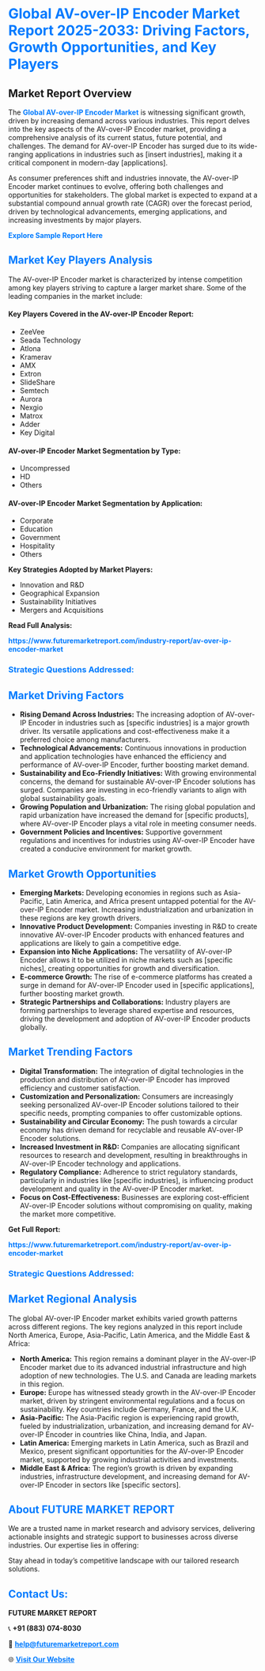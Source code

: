 <h1 style="color: #007BFF;">Global AV-over-IP Encoder Market Report 2025-2033: Driving Factors, Growth Opportunities, and Key Players</h1>

<section id="overview">
<h2>Market Report Overview</h2>
<p>The <a href="https://www.futuremarketreport.com/industry-report/av-over-ip-encoder-market" style="color: #007BFF; text-decoration: none;"><strong>Global AV-over-IP Encoder Market</strong></a> is witnessing significant growth, driven by increasing demand across various industries. This report delves into the key aspects of the AV-over-IP Encoder market, providing a comprehensive analysis of its current status, future potential, and challenges. The demand for AV-over-IP Encoder has surged due to its wide-ranging applications in industries such as [insert industries], making it a critical component in modern-day [applications].</p>
<p>As consumer preferences shift and industries innovate, the AV-over-IP Encoder market continues to evolve, offering both challenges and opportunities for stakeholders. The global market is expected to expand at a substantial compound annual growth rate (CAGR) over the forecast period, driven by technological advancements, emerging applications, and increasing investments by major players.</p>
</section>

<section id="overview">
<p><a href="https://www.futuremarketreport.com/request-sample/reportId=76002" style="color: #007BFF; text-decoration: none;"><strong>Explore Sample Report Here</strong></a></p>
</section>

<section id="key-players">
<h2 style="color: #007BFF;">Market Key Players Analysis</h2>
<p>The AV-over-IP Encoder market is characterized by intense competition among key players striving to capture a larger market share. Some of the leading companies in the market include:</p>
<h4>Key Players Covered in the AV-over-IP Encoder Report:</h4>
<ul><li>ZeeVee</li><li>Seada Technology</li><li>Atlona</li><li>Kramerav</li><li>AMX</li><li>Extron</li><li>SlideShare</li><li>Semtech</li><li>Aurora</li><li>Nexgio</li><li>Matrox</li><li>Adder</li><li>Key Digital</li></ul>
<h4>AV-over-IP Encoder Market Segmentation by Type:</h4>
<ul><li>Uncompressed</li><li>HD</li><li>Others</li></ul>

<h4>AV-over-IP Encoder Market Segmentation by Application:</h4>
<ul><li>Corporate</li><li>Education</li><li>Government</li><li>Hospitality</li><li>Others</li></ul>
<p><strong>Key Strategies Adopted by Market Players:</strong></p>
<ul>
<li>Innovation and R&D</li>
<li>Geographical Expansion</li>
<li>Sustainability Initiatives</li>
<li>Mergers and Acquisitions</li>
</ul>
</section>

<section>
<p><strong>Read Full Analysis: </strong></p><a href="https://www.futuremarketreport.com/industry-report/av-over-ip-encoder-market" style="color: #007BFF; text-decoration: none;"><strong>https://www.futuremarketreport.com/industry-report/av-over-ip-encoder-market</strong></a>
<h3 style="color: #007BFF;">Strategic Questions Addressed:</h3>
</section>

<section id="driving-factors">
<h2 style="color: #007BFF;">Market Driving Factors</h2>
<ul>
<li><strong>Rising Demand Across Industries:</strong> The increasing adoption of AV-over-IP Encoder in industries such as [specific industries] is a major growth driver. Its versatile applications and cost-effectiveness make it a preferred choice among manufacturers.</li>
<li><strong>Technological Advancements:</strong> Continuous innovations in production and application technologies have enhanced the efficiency and performance of AV-over-IP Encoder, further boosting market demand.</li>
<li><strong>Sustainability and Eco-Friendly Initiatives:</strong> With growing environmental concerns, the demand for sustainable AV-over-IP Encoder solutions has surged. Companies are investing in eco-friendly variants to align with global sustainability goals.</li>
<li><strong>Growing Population and Urbanization:</strong> The rising global population and rapid urbanization have increased the demand for [specific products], where AV-over-IP Encoder plays a vital role in meeting consumer needs.</li>
<li><strong>Government Policies and Incentives:</strong> Supportive government regulations and incentives for industries using AV-over-IP Encoder have created a conducive environment for market growth.</li>
</ul>
</section>

<section id="growth-opportunities">
<h2 style="color: #007BFF;">Market Growth Opportunities</h2>
<ul>
<li><strong>Emerging Markets:</strong> Developing economies in regions such as Asia-Pacific, Latin America, and Africa present untapped potential for the AV-over-IP Encoder market. Increasing industrialization and urbanization in these regions are key growth drivers.</li>
<li><strong>Innovative Product Development:</strong> Companies investing in R&D to create innovative AV-over-IP Encoder products with enhanced features and applications are likely to gain a competitive edge.</li>
<li><strong>Expansion into Niche Applications:</strong> The versatility of AV-over-IP Encoder allows it to be utilized in niche markets such as [specific niches], creating opportunities for growth and diversification.</li>
<li><strong>E-commerce Growth:</strong> The rise of e-commerce platforms has created a surge in demand for AV-over-IP Encoder used in [specific applications], further boosting market growth.</li>
<li><strong>Strategic Partnerships and Collaborations:</strong> Industry players are forming partnerships to leverage shared expertise and resources, driving the development and adoption of AV-over-IP Encoder products globally.</li>
</ul>
</section>

<section id="trending-factors">
<h2 style="color: #007BFF;">Market Trending Factors</h2>
<ul>
<li><strong>Digital Transformation:</strong> The integration of digital technologies in the production and distribution of AV-over-IP Encoder has improved efficiency and customer satisfaction.</li>
<li><strong>Customization and Personalization:</strong> Consumers are increasingly seeking personalized AV-over-IP Encoder solutions tailored to their specific needs, prompting companies to offer customizable options.</li>
<li><strong>Sustainability and Circular Economy:</strong> The push towards a circular economy has driven demand for recyclable and reusable AV-over-IP Encoder solutions.</li>
<li><strong>Increased Investment in R&D:</strong> Companies are allocating significant resources to research and development, resulting in breakthroughs in AV-over-IP Encoder technology and applications.</li>
<li><strong>Regulatory Compliance:</strong> Adherence to strict regulatory standards, particularly in industries like [specific industries], is influencing product development and quality in the AV-over-IP Encoder market.</li>
<li><strong>Focus on Cost-Effectiveness:</strong> Businesses are exploring cost-efficient AV-over-IP Encoder solutions without compromising on quality, making the market more competitive.</li>
</ul>
</section>

<section>
<p><strong>Get Full Report: </strong></p><a href="https://www.futuremarketreport.com/industry-report/av-over-ip-encoder-market" style="color: #007BFF; text-decoration: none;"><strong>https://www.futuremarketreport.com/industry-report/av-over-ip-encoder-market</strong></a>
<h3 style="color: #007BFF;">Strategic Questions Addressed:</h3>
</section>


<section id="regional-analysis">
<h2 style="color: #007BFF;">Market Regional Analysis</h2>
<p>The global AV-over-IP Encoder market exhibits varied growth patterns across different regions. The key regions analyzed in this report include North America, Europe, Asia-Pacific, Latin America, and the Middle East & Africa:</p>
<ul>
<li><strong>North America:</strong> This region remains a dominant player in the AV-over-IP Encoder market due to its advanced industrial infrastructure and high adoption of new technologies. The U.S. and Canada are leading markets in this region.</li>
<li><strong>Europe:</strong> Europe has witnessed steady growth in the AV-over-IP Encoder market, driven by stringent environmental regulations and a focus on sustainability. Key countries include Germany, France, and the U.K.</li>
<li><strong>Asia-Pacific:</strong> The Asia-Pacific region is experiencing rapid growth, fueled by industrialization, urbanization, and increasing demand for AV-over-IP Encoder in countries like China, India, and Japan.</li>
<li><strong>Latin America:</strong> Emerging markets in Latin America, such as Brazil and Mexico, present significant opportunities for the AV-over-IP Encoder market, supported by growing industrial activities and investments.</li>
<li><strong>Middle East & Africa:</strong> The region’s growth is driven by expanding industries, infrastructure development, and increasing demand for AV-over-IP Encoder in sectors like [specific sectors].</li>
</ul>
</section>

<footer>
<h2 style="color: #007BFF;">About FUTURE MARKET REPORT</h2>
<p>We are a trusted name in market research and advisory services, delivering actionable insights and strategic support to businesses across diverse industries. Our expertise lies in offering:</p>

<p>Stay ahead in today’s competitive landscape with our tailored research solutions.</p>

<h2 style="color: #007BFF;">Contact Us:</h2>
<p><strong>FUTURE MARKET REPORT</strong></p>
<p>📞 <strong>+91 (883) 074-8030</strong></p>
<p>📧 <strong><a href="mailto:help@futuremarketreport.com" style="color: #007BFF;">help@futuremarketreport.com</a></strong></p>
<p>🌐 <strong><a href="https://www.futuremarketreport.com/" style="color: #007BFF;">Visit Our Website</a></strong></p>
</footer>